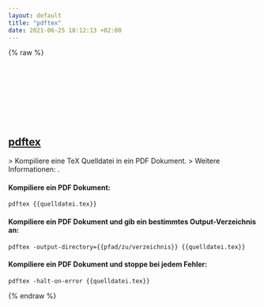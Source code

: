 ```yaml
---
layout: default
title: "pdftex"
date: 2021-06-25 18:12:13 +02:00
---
```

{% raw %}
<h2 id="pdftex">
  <a href="/de/common/pdftex.html">pdftex</a> <a href="#pdftex"><svg class="icon">
    <use href="/assets/images/unicode_sprite.svg#link" />
  </svg></a>
</h2>
> Kompiliere eine TeX Quelldatei in ein PDF Dokument.
> Weitere Informationen: <https://www.tug.org/applications/pdftex/>.

#### Kompiliere ein PDF Dokument:
```shell
pdftex {{quelldatei.tex}}
```
#### Kompiliere ein PDF Dokument und gib ein bestimmtes Output-Verzeichnis an:
```shell
pdftex -output-directory={{pfad/zu/verzeichnis}} {{quelldatei.tex}}
```
#### Kompiliere ein PDF Dokument und stoppe bei jedem Fehler:
```shell
pdftex -halt-on-error {{quelldatei.tex}}
```
{% endraw %}